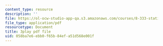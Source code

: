 ```yaml
---
content_type: resource
description: ''
file: https://ol-ocw-studio-app-qa.s3.amazonaws.com/courses/8-333-statistical-mechanics-i-statistical-mechanics-of-particles-fall-2013/058ba7e6ebb0f65b84efa51d568e001f_BhVyiU_dWps.pdf
file_type: application/pdf
resourcetype: Document
title: 3play pdf file
uid: 058ba7e6-ebb0-f65b-84ef-a51d568e001f
---
```

